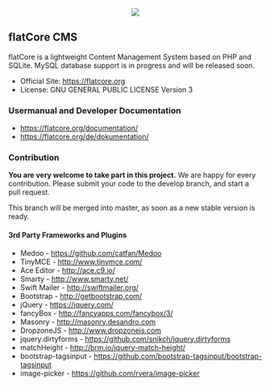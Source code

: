 <p align="center">
<img src="https://www.flatcore.org/content/images/icon-flatcore-128.png">
</p>

## flatCore CMS

flatCore is a lightweight Content Management System based on PHP and SQLite. MySQL database support is in progress and will be released soon.

* Official Site: https://flatcore.org
* License: GNU GENERAL PUBLIC LICENSE Version 3

### Usermanual and Developer Documentation
* https://flatcore.org/documentation/
* https://flatcore.org/de/dokumentation/

### Contribution

__You are very welcome to take part in this project.__ We are happy for every contribution. Please submit your code to the develop branch, and start a pull request.

This branch will be merged into master, as soon as a new stable version is ready.

#### 3rd Party Frameworks and Plugins

+ Medoo - https://github.com/catfan/Medoo
+ TinyMCE - http://www.tinymce.com/
+ Ace Editor - http://ace.c9.io/
+ Smarty - http://www.smarty.net/
+ Swift Mailer - http://swiftmailer.org/
+ Bootstrap - http://getbootstrap.com/
+ jQuery - https://jquery.com/
+ fancyBox - http://fancyapps.com/fancybox/3/
+ Masonry - http://masonry.desandro.com
+ DropzoneJS - http://www.dropzonejs.com
+ jquery.dirtyforms - https://github.com/snikch/jquery.dirtyforms
+ matchHeight - http://brm.io/jquery-match-height/
+ bootstrap-tagsinput - https://github.com/bootstrap-tagsinput/bootstrap-tagsinput
+ image-picker - https://github.com/rvera/image-picker
